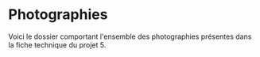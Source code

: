 # Photographies 

Voici le dossier comportant l'ensemble des photographies présentes dans la fiche technique du projet 5.
